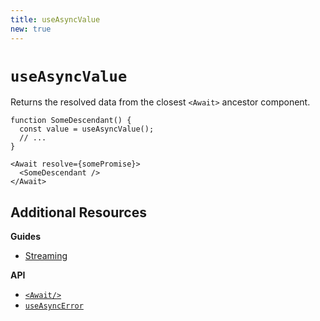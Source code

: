 ```yaml
---
title: useAsyncValue
new: true
---
```


# `useAsyncValue`

Returns the resolved data from the closest `<Await>` ancestor component.

```tsx
function SomeDescendant() {
  const value = useAsyncValue();
  // ...
}
```

```tsx
<Await resolve={somePromise}>
  <SomeDescendant />
</Await>
```

## Additional Resources

**Guides**

- [Streaming](../guides/streaming)

**API**

- [`<Await/>`][await]
- [`useAsyncError`][use_async_error]

[await]: ../components/await
[use_async_error]: ../hooks/use-async-error
